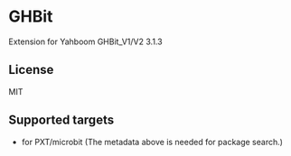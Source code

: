 # GHBit

Extension for Yahboom GHBit_V1/V2 3.1.3

## License

MIT

## Supported targets

* for PXT/microbit
(The metadata above is needed for package search.)
